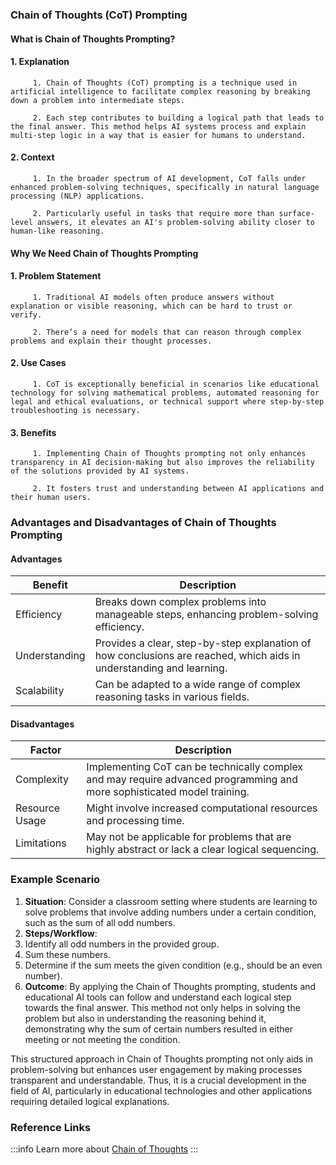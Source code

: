 ### Chain of Thoughts (CoT) Prompting

#### What is Chain of Thoughts Prompting?

#### 1. **Explanation**

         1. Chain of Thoughts (CoT) prompting is a technique used in artificial intelligence to facilitate complex reasoning by breaking down a problem into intermediate steps.

         2. Each step contributes to building a logical path that leads to the final answer. This method helps AI systems process and explain multi-step logic in a way that is easier for humans to understand.

#### 2. **Context**

         1. In the broader spectrum of AI development, CoT falls under enhanced problem-solving techniques, specifically in natural language processing (NLP) applications.

         2. Particularly useful in tasks that require more than surface-level answers, it elevates an AI's problem-solving ability closer to human-like reasoning.

#### Why We Need Chain of Thoughts Prompting

#### 1. **Problem Statement**

         1. Traditional AI models often produce answers without explanation or visible reasoning, which can be hard to trust or verify.

         2. There’s a need for models that can reason through complex problems and explain their thought processes.

#### 2. **Use Cases**

         1. CoT is exceptionally beneficial in scenarios like educational technology for solving mathematical problems, automated reasoning for legal and ethical evaluations, or technical support where step-by-step troubleshooting is necessary.

#### 3. **Benefits**

         1. Implementing Chain of Thoughts prompting not only enhances transparency in AI decision-making but also improves the reliability of the solutions provided by AI systems.

         2. It fosters trust and understanding between AI applications and their human users.

### Advantages and Disadvantages of Chain of Thoughts Prompting

#### **Advantages**

<table class="table-size-for-cloud-services">
    <thead>
        <tr>
            <th>Benefit</th>
            <th>Description</th>
        </tr>
    </thead>
    <tbody>
        <tr>
            <td><span class="custom-header">Efficiency</span></td>
            <td>Breaks down complex problems into manageable steps, enhancing problem-solving efficiency.</td>
        </tr>
        <tr>
            <td><span class="custom-header">Understanding</span></td>
            <td>Provides a clear, step-by-step explanation of how conclusions are reached, which aids in understanding and learning.</td>
        </tr>
        <tr>
            <td><span class="custom-header">Scalability</span></td>
            <td>Can be adapted to a wide range of complex reasoning tasks in various fields.</td>
        </tr>
    </tbody>
</table>

#### **Disadvantages**

   <table class="table-size-for-cloud-services">
    <thead>
        <tr>
            <th>Factor</th>
            <th>Description</th>
        </tr>
    </thead>
    <tbody>
        <tr>
            <td><span class="custom-header">Complexity</span></td>
            <td>Implementing CoT can be technically complex and may require advanced programming and more sophisticated model training.</td>
        </tr>
        <tr>
            <td><span class="custom-header">Resource Usage</span></td>
            <td>Might involve increased computational resources and processing time.</td>
        </tr>
        <tr>
            <td><span class="custom-header">Limitations</span></td>
            <td>May not be applicable for problems that are highly abstract or lack a clear logical sequencing.</td>
        </tr>
    </tbody>
</table>

### Example Scenario

1.  **Situation**: Consider a classroom setting where students are learning to
    solve problems that involve adding numbers under a certain condition, such
    as the sum of all odd numbers.
2.  **Steps/Workflow**:
3.  Identify all odd numbers in the provided group.
4.  Sum these numbers.
5.  Determine if the sum meets the given condition (e.g., should be an even
    number).
6.  **Outcome**: By applying the Chain of Thoughts prompting, students and
    educational AI tools can follow and understand each logical step towards the
    final answer. This method not only helps in solving the problem but also in
    understanding the reasoning behind it, demonstrating why the sum of certain
    numbers resulted in either meeting or not meeting the condition.

This structured approach in Chain of Thoughts prompting not only aids in
problem-solving but enhances user engagement by making processes transparent and
understandable. Thus, it is a crucial development in the field of AI,
particularly in educational technologies and other applications requiring
detailed logical explanations.

### Reference Links

:::info 
Learn more about [Chain of Thoughts](https://www.promptingguide.ai/techniques/cot#chain-of-thought-cot-prompting)
:::
